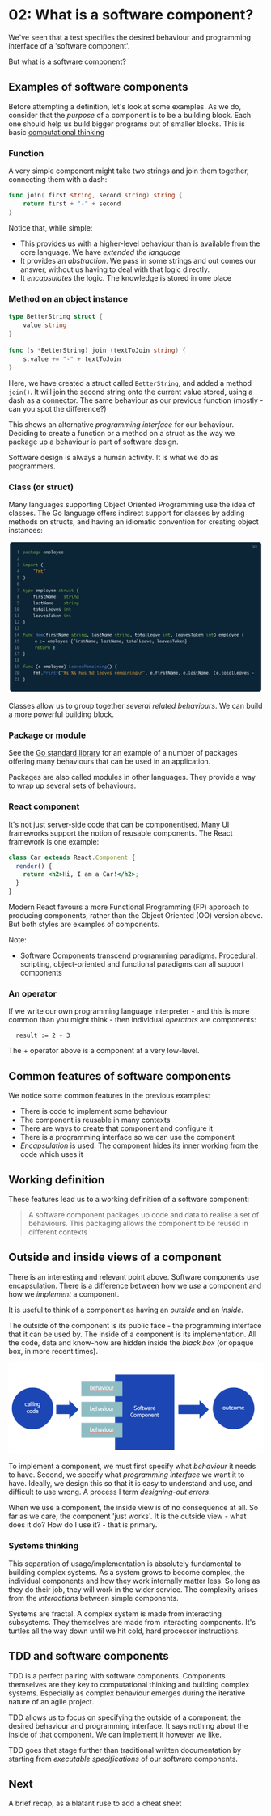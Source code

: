 # 02: What is a software component?

We've seen that a test specifies the desired behaviour and programming interface of a 'software component'.

But what is a software component?

## Examples of software components

Before attempting a definition, let's look at some examples. As we do, consider that the _purpose_ of a component is to be a building block. Each one should help us build bigger programs out of smaller blocks. This is basic [computational thinking](https://www.bbc.co.uk/bitesize/topics/z7tp34j)

### Function

A very simple component might take two strings and join them together, connecting them with a dash:

```go
func join( first string, second string) string {
    return first + "-" + second
}
```

Notice that, while simple:

- This provides us with a higher-level behaviour than is available from the core language. We have _extended the language_
- It provides an _abstraction_. We pass in some strings and out comes our answer, without us having to deal with that logic directly.
- It _encapsulates_ the logic. The knowledge is stored in one place

### Method on an object instance

```go
type BetterString struct {
	value string
}

func (s *BetterString) join (textToJoin string) {
    s.value += "-" + textToJoin
}
```

Here, we have created a struct called `BetterString`, and added a method `join()`. It will join the second string onto the current value stored, using a dash as a connector. The same behaviour as our previous function (mostly - can you spot the difference?)

This shows an alternative _programming interface_ for our behaviour. Deciding to create a function or a method on a struct as the way we package up a behaviour is part of software design.

Software design is always a human activity. It is what we do as programmers.

### Class (or struct)

Many languages supporting Object Oriented Programming use the idea of classes. The Go language offers indirect support for classes by adding methods on structs, and having an idiomatic convention for creating object instances:

![Example of a class equivalent in Go](images/employee-class-go.png)

Classes allow us to group together _several related behaviours_. We can build a more powerful building block.

### Package or module

See the [Go standard library](https://pkg.go.dev/std) for an example of a number of packages offering many behaviours that can be used in an application.

Packages are also called modules in other languages. They provide a way to wrap up several sets of behaviours.

### React component

It's not just server-side code that can be componentised. Many UI frameworks support the notion of reusable components. The React framework is one example:

```jsx
class Car extends React.Component {
  render() {
    return <h2>Hi, I am a Car!</h2>;
  }
}
```

Modern React favours a more Functional Programming (FP) approach to producing components, rather than the Object Oriented (OO) version above. But both styles are examples of components.

Note:

- Software Components transcend programming paradigms. Procedural, scripting, object-oriented and functional paradigms can all support components

### An operator

If we write our own programming language interpreter - and this is more common than you might think - then individual _operators_ are components:

```
  result := 2 + 3
```

The + operator above is a component at a very low-level.

## Common features of software components

We notice some common features in the previous examples:

- There is code to implement some behaviour
- The component is reusable in many contexts
- There are ways to create that component and configure it
- There is a programming interface so we can use the component
- _Encapsulation_ is used. The component hides its inner working from the code which uses it

## Working definition

These features lead us to a working definition of a software component:

> A software component packages up code and data to realise a set of behaviours. This packaging allows the component to be reused in different contexts

## Outside and inside views of a component

There is an interesting and relevant point above. Software components use encapsulation. There is a difference between how we _use_ a component and how we _implement_ a component.

It is useful to think of a component as having an _outside_ and an _inside_.

The outside of the component is its public face - the programming interface that it can be used by. The inside of a component is its implementation. All the code, data and know-how are hidden inside the _black box_ (or opaque box, in more recent times).

![Outside and inside views of a component](../chapter01/images/outside-inside-view.png)

To implement a component, we must first specify what _behaviour_ it needs to have. Second, we specify what _programming interface_ we want it to have. Ideally, we design this so that it is easy to understand and use, and difficult to use wrong. A process I term _designing-out errors_.

When we use a component, the inside view is of no consequence at all. So far as we care, the component 'just works'. It is the outside view - what does it do? How do I use it? - that is primary.

### Systems thinking

This separation of usage/implementation is absolutely fundamental to building complex systems. As a system grows to become complex, the individual components and how they work internally matter less. So long as they do their job, they will work in the wider service. The complexity arises from the _interactions_ between simple components.

Systems are fractal. A complex system is made from interacting subsystems. They themselves are made from interacting components. It's turtles all the way down until we hit cold, hard processor instructions.

## TDD and software components

TDD is a perfect pairing with software components. Components themselves are they key to computational thinking and building complex systems. Especially as complex behaviour emerges during the iterative nature of an agile project.

TDD allows us to focus on specifying the outside of a component: the desired behaviour and programming interface. It says nothing about the inside of that component. We can implement it however we like.

TDD goes that stage further than traditional written documentation by starting from _executable specifications_ of our software components.

## Next

A brief recap, as a blatant ruse to add a cheat sheet
